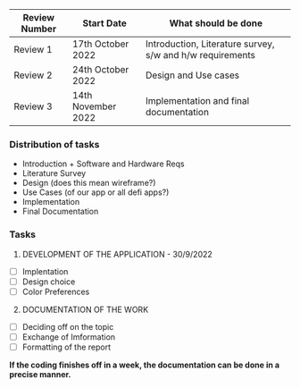 
|Review Number|Start Date|What should be done|
|------|------|------|
|Review 1|17th October 2022|Introduction, Literature survey, s/w and h/w requirements|
|Review 2|24th October 2022|Design and Use cases|
|Review 3|14th November 2022|Implementation and final documentation|

### Distribution of tasks
- Introduction + Software and Hardware Reqs
- Literature Survey 
- Design (does this mean wireframe?)
- Use Cases (of our app or all defi apps?)
- Implementation
- Final Documentation 

### Tasks

1. DEVELOPMENT OF THE APPLICATION - 30/9/2022
- [ ] Implentation
- [ ] Design choice
- [ ] Color Preferences

2. DOCUMENTATION OF THE WORK
- [ ] Deciding off on the topic
- [ ] Exchange of Imformation
- [ ] Formatting of the report

**If the coding finishes off in a week, the documentation can be done in a precise manner.**